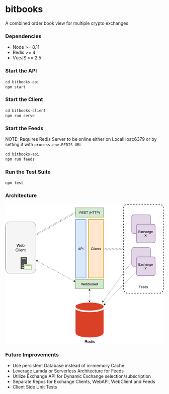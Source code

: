 bitbooks
========

A combined order book view for multiple crypto exchanges

### Dependencies

- Node >= 8.11
- Redis >= 4
- VueJS >= 2.5

### Start the API

```
cd bitbooks-api
npm start
```

### Start the Client

```
cd bitbooks-client
npm run serve
```

### Start the Feeds

NOTE: Requires Redis Server to be online either on LocalHost:6379 or by setting it
with `process.env.REDIS_URL`

```
cd bitbooks-api
npm run feeds
```

### Run the Test Suite

```
npm test
```

### Architecture
![alt text](https://github.com/sctskw/bitbooks/blob/develop/architecture.png)

### Future Improvements

- Use persistent Database instead of in-memory Cache
- Leverage Lamda or Serverless Architecture for Feeds
- Utilize Exchange API for Dynamic Exchange selection/subscription
- Separate Repos for Exchange Clients, WebAPI, WebClient and Feeds
- Client Side Unit Tests


